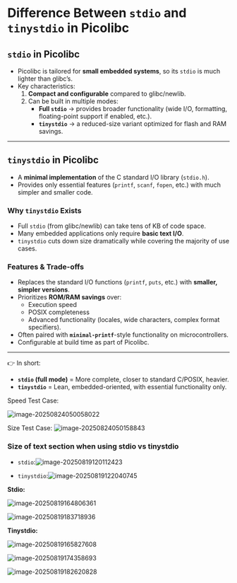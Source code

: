 # Difference Between `stdio` and `tinystdio` in Picolibc

## `stdio` in Picolibc

- Picolibc is tailored for **small embedded systems**, so its `stdio` is much lighter than glibc’s.
- Key characteristics:
  1. **Compact and configurable** compared to glibc/newlib.
  2. Can be built in multiple modes:
     - **Full `stdio`** → provides broader functionality (wide I/O, formatting, floating-point support if enabled, etc.).
     - **`tinystdio`** → a reduced-size variant optimized for flash and RAM savings.

------

## `tinystdio` in Picolibc

- A **minimal implementation** of the C standard I/O library (`stdio.h`).
- Provides only essential features (`printf`, `scanf`, `fopen`, etc.) with much simpler and smaller code.

### Why `tinystdio` Exists

- Full `stdio` (from glibc/newlib) can take tens of KB of code space.
- Many embedded applications only require **basic text I/O**.
- `tinystdio` cuts down size dramatically while covering the majority of use cases.

### Features & Trade-offs

- Replaces the standard I/O functions (`printf`, `puts`, etc.) with **smaller, simpler versions**.
- Prioritizes **ROM/RAM savings** over:
  - Execution speed
  - POSIX completeness
  - Advanced functionality (locales, wide characters, complex format specifiers).
- Often paired with **`minimal-printf`**-style functionality on microcontrollers.
- Configurable at build time as part of Picolibc.

------

👉 In short:

- **`stdio` (full mode)** = More complete, closer to standard C/POSIX, heavier.
- **`tinystdio`** = Lean, embedded-oriented, with essential functionality only.

Speed Test Case:

![image-20250824050058022](C:\Users\hp\AppData\Roaming\Typora\typora-user-images\image-20250824050058022.png)

Size Test Case:
![image-20250824050158843](C:\Users\hp\AppData\Roaming\Typora\typora-user-images\image-20250824050158843.png)

### Size of text section when using stdio vs tinystdio

- `stdio`:![image-20250819120112423](C:\Users\hp\AppData\Roaming\Typora\typora-user-images\image-20250819120112423.png)

- `tinystdio`:![image-20250819122040745](C:\Users\hp\AppData\Roaming\Typora\typora-user-images\image-20250819122040745.png)

**Stdio:**

![image-20250819164806361](C:\Users\hp\AppData\Roaming\Typora\typora-user-images\image-20250819164806361.png)

![image-20250819183718936](C:\Users\hp\AppData\Roaming\Typora\typora-user-images\image-20250819183718936.png)

**Tinystdio:**

![image-20250819165827608](C:\Users\hp\AppData\Roaming\Typora\typora-user-images\image-20250819165827608.png)

![image-20250819174358693](C:\Users\hp\AppData\Roaming\Typora\typora-user-images\image-20250819174358693.png)

![image-20250819182620828](C:\Users\hp\AppData\Roaming\Typora\typora-user-images\image-20250819182620828.png)

